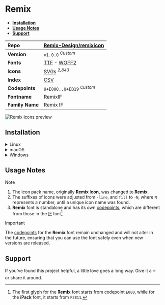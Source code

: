 # Remix

- [**Installation**](#installation)
- [**Usage Notes**](#usage-notes)
- [**Support**](#support)

| Repo            | [Remix-Design/remixicon](https://github.com/Remix-Design/remixicon)                                                                                                       |
| :-------------- | :------------------------------------------------------------------------------------------------------------------------------------------------------------------------ |
| **Version**     | `v1.0.0` <sup>_Custom_</sup>                                                                                                                                              |
| **Fonts**       | [TTF](https://raw.githubusercontent.com/iconicFonts/if/main/fonts/TTF/Remix.ttf) - [WOFF2](https://raw.githubusercontent.com/iconicFonts/if/main/fonts/WOFF2/Remix.woff2) |
| **Icons**       | [SVGs](https://github.com/iconicFonts/if/tree/main/packs/Remix/svgs) <sup>_2,843_</sup>                                                                                   |
| **Index**       | [CSV](https://github.com/iconicFonts/if/blob/main/indices/Remix.csv)                                                                                                      |
| **Codepoints**  | `U+E000..U+EB19` <sup>_Custom_</sup>                                                                                                                                      |
| **Fontname**    | RemixIF                                                                                                                                                                   |
| **Family Name** | Remix IF                                                                                                                                                                  |

<picture>
  <source media="(prefers-color-scheme: dark)" srcset="https://raw.githubusercontent.com/iconicFonts/if/main/imgs/Remix_dark.png">
  <img alt="Remix icons preview" src="https://raw.githubusercontent.com/iconicFonts/if/main/imgs/Remix_light.png">
</picture>

## Installation

<details>

<summary>Linux</summary>

```sh
curl -o ~/.local/share/fonts/Remix.ttf https://raw.githubusercontent.com/iconicFonts/if/main/fonts/TTF/Remix.ttf
```

Refresh font cache:

```sh
fc-cache -f ~/.local/share/fonts
```

</details>

<details>

<summary>macOS</summary>

```sh
curl -o ~/Library/Fonts/Remix.ttf https://raw.githubusercontent.com/iconicFonts/if/main/fonts/TTF/Remix.ttf
```

</details>

<details>

<summary>Windows</summary>

```sh
curl -o C:\Windows\Fonts\Remix.ttf https://raw.githubusercontent.com/iconicFonts/if/main/fonts/TTF/Remix.ttf
```

</details>

## Usage Notes

> [!NOTE]
>
> 1. The icon pack name, originally **Remix Icon**, was changed to **Remix**.
> 2. The suffixes of icons were adjusted from `-line`, and `fill` to `-N`, where `N` represents a number, until a unique icon name was found.
> 3. **Remix** font is standalone and has its own [codepoints](https://github.com/iconicFonts/if/blob/main/indices/Remix.csv), which are different from those in the [IF](https://github.com/iconicFonts/if/blob/main/indices/if.csv) font[^1].

> [!IMPORTANT]  
> The [codepoints](https://github.com/iconicFonts/if/blob/main/indices/Remix.csv) for the **Remix** font remain unchanged and will not alter in the future, ensuring that you can use the font safely even when new versions are released.

## Support

If you've found this project helpful, a little love goes a long way. Give it a :star: or share it around.

[^1]: The first glyph for the **Remix** font starts from codepoint `E000`, while for the **iPack** font, it starts from `F2811`.
